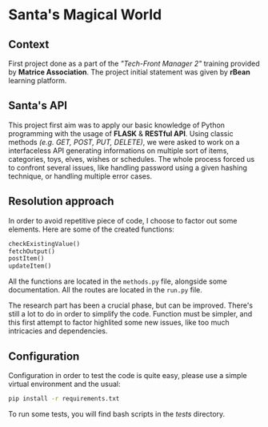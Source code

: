 # Santa's Magical World
## Context
First project done as a part of the *"Tech-Front Manager 2"* training provided by **Matrice Association**. The project initial statement was given by **rBean** learning platform.

## Santa's API
This project first aim was to apply our basic knowledge of Python programming with the usage of **FLASK** & **RESTful API**.
Using classic methods *(e.g. GET, POST, PUT, DELETE)*, we were asked to work on a interfaceless API generating informations on multiple sort of items, categories, toys, elves, wishes or schedules.
The whole process forced us to confront several issues, like handling password using a given hashing technique, or handling multiple error cases.

## Resolution approach

In order to avoid repetitive piece of code, I choose to factor out some elements. Here are some of the created functions:
```python
checkExistingValue()
fetchOutput()
postItem()
updateItem()
```
All the functions are located in the `methods.py` file, alongside some documentation.
All the routes are located in the `run.py` file.

The research part has been a crucial phase, but can be improved.
There's still a lot to do in order to simplify the code. Function must be simpler, and this first attempt to factor highlited some new issues, like too much intricacies and dependencies.

## Configuration

Configuration in order to test the code is quite easy, please use a simple virtual environment and the usual:
```bash
pip install -r requirements.txt
```
To run some tests, you will find bash scripts in the *tests* directory.
